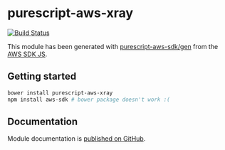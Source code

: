 # purescript-aws-xray

[![Build Status](https://app.wercker.com/status/5909b9e96d1080804b17a28f72f87b6b/s/master)](https://app.wercker.com/project/byKey/5909b9e96d1080804b17a28f72f87b6b)

This module has been generated with [purescript-aws-sdk/gen](https://github.com/purescript-aws-sdk/gen) from the [AWS SDK JS](https://github.com/aws/aws-sdk-js).

## Getting started

```sh
bower install purescript-aws-xray
npm install aws-sdk # bower package doesn't work :(
```

## Documentation

Module documentation is [published on GitHub](https://github.com/purescript-aws-sdk/purescript-aws-xray/tree/master/docs).
